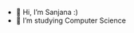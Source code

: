 - 👋 Hi, I’m Sanjana :)
- 🌱 I’m studying Computer Science

<!---
Sanj224/Sanj224 is a ✨ special ✨ repository because its `README.md` (this file) appears on your GitHub profile.
You can click the Preview link to take a look at your changes.
--->
